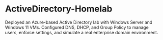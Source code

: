 # ActiveDirectory-Homelab
Deployed an Azure-based Active Directory lab with Windows Server and Windows 11 VMs. Configured DNS, DHCP, and Group Policy to manage users, enforce settings, and simulate a real enterprise domain environment.

